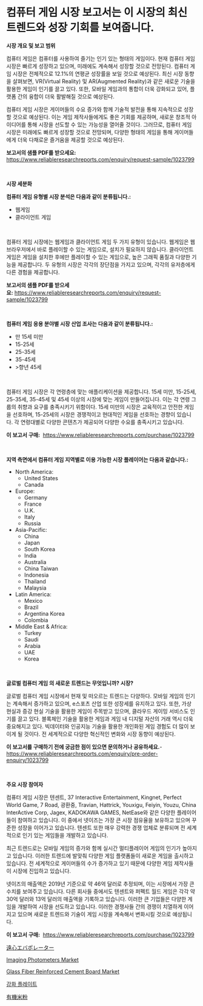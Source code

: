 <p><h1>컴퓨터 게임 시장 보고서는 이 시장의 최신 트렌드와 성장 기회를 보여줍니다.</h1></p><p><strong>시장 개요 및 보고 범위</strong></p>
<p><p>컴퓨터 게임은 컴퓨터를 사용하여 즐기는 인기 있는 형태의 게임이다. 현재 컴퓨터 게임 시장은 빠르게 성장하고 있으며, 미래에도 계속해서 성장할 것으로 전망된다. 컴퓨터 게임 시장은 전체적으로 12.1%의 연평균 성장률을 보일 것으로 예상된다. 최신 시장 동향을 살펴보면, VR(Virtual Reality) 및 AR(Augmented Reality)과 같은 새로운 기술을 활용한 게임이 인기를 끌고 있다. 또한, 모바일 게임과의 통합이 더욱 강화되고 있어, 플랫폼 간의 융합이 더욱 활발해질 것으로 예상된다. </p><p>컴퓨터 게임 시장은 게이머들의 수요 증가와 함께 기술적 발전을 통해 지속적으로 성장할 것으로 예상된다. 이는 게임 제작사들에게도 좋은 기회를 제공하며, 새로운 창조적 아이디어를 통해 시장을 선도할 수 있는 가능성을 열어줄 것이다. 그러므로, 컴퓨터 게임 시장은 미래에도 빠르게 성장할 것으로 전망되며, 다양한 형태의 게임을 통해 게이머들에게 더욱 다채로운 즐거움을 제공할 것으로 예상된다.</p></p>
<p><strong>보고서의 샘플 PDF를 받으세요:</strong> <a href="https://www.reliableresearchreports.com/enquiry/request-sample/1023799">https://www.reliableresearchreports.com/enquiry/request-sample/1023799</a></p>
<p>&nbsp;</p>
<p><strong>시장 세분화</strong></p>
<p><strong>컴퓨터 게임 유형별 시장 분석은 다음과 같이 분류됩니다.:</strong></p>
<p><ul><li>웹게임</li><li>클라이언트 게임</li></ul></p>
<p>&nbsp;</p>
<p><p>컴퓨터 게임 시장에는 웹게임과 클라이언트 게임 두 가지 유형이 있습니다. 웹게임은 웹 브라우저에서 바로 플레이할 수 있는 게임으로, 설치가 필요하지 않습니다. 클라이언트 게임은 게임을 설치한 후에만 플레이할 수 있는 게임으로, 높은 그래픽 품질과 다양한 기능을 제공합니다. 두 유형의 시장은 각각의 장단점을 가지고 있으며, 각각의 유저층에게 다른 경험을 제공합니다.</p></p>
<p><strong>보고서의 샘플 PDF를 받으세요:</strong>&nbsp;<a href="https://www.reliableresearchreports.com/enquiry/request-sample/1023799">https://www.reliableresearchreports.com/enquiry/request-sample/1023799</a></p>
<p>&nbsp;</p>
<p><strong> 컴퓨터 게임 응용 분야별 시장 산업 조사는 다음과 같이 분류됩니다.:</strong></p>
<p><ul><li>만 15세 미만</li><li>15-25세</li><li>25-35세</li><li>35-45세</li><li>>향년 45세</li></ul></p>
<p>&nbsp;</p>
<p><p>컴퓨터 게임 시장은 각 연령층에 맞는 애플리케이션을 제공합니다. 15세 미만, 15-25세, 25-35세, 35-45세 및 45세 이상의 시장에 맞는 게임이 만들어집니다. 이는 각 연령 그룹의 취향과 요구를 충족시키기 위함이다. 15세 미만의 시장은 교육적이고 안전한 게임을 선호하며, 15-25세의 시장은 경쟁적이고 현대적인 게임을 선호하는 경향이 있습니다. 각 연령대별로 다양한 콘텐츠가 제공되어 다양한 수요를 충족시키고 있습니다.</p></p>
<p><strong>이 보고서 구매:</strong>&nbsp; <a href="https://www.reliableresearchreports.com/purchase/1023799">https://www.reliableresearchreports.com/purchase/1023799</a></p>
<p>&nbsp;</p>
<p><strong>지역 측면에서 컴퓨터 게임 지역별로 이용 가능한 시장 플레이어는 다음과 같습니다.:</strong></p>
<p><ul>
    <li>
        North America:
        <ul>
            <li>United States</li>
            <li>Canada</li>
        </ul>
    </li>
    <li>
        Europe:
        <ul>
            <li>Germany</li>
            <li>France</li>
            <li>U.K.</li>
            <li>Italy</li>
            <li>Russia</li>
        </ul>
    </li>
    <li>
        Asia-Pacific:
        <ul>
            <li>China</li>
            <li>Japan</li>
            <li>South Korea</li>
            <li>India</li>
            <li>Australia</li>
            <li>China Taiwan</li>
            <li>Indonesia</li>
            <li>Thailand</li>
            <li>Malaysia</li>
        </ul>
    </li>
    <li>
        Latin America:
        <ul>
            <li>Mexico</li>
            <li>Brazil</li>
            <li>Argentina Korea</li>
            <li>Colombia</li>
        </ul>
    </li>
    <li>
        Middle East & Africa:
        <ul>
            <li>Turkey</li>
            <li>Saudi</li>
            <li>Arabia</li>
            <li>UAE</li>
            <li>Korea</li>
        </ul>
    </li>
    </ul></p>
<p>&nbsp;</p>
<p><strong>글로벌 컴퓨터 게임 의 새로운 트렌드는 무엇입니까? 시장?</strong></p>
<p><p>글로벌 컴퓨터 게임 시장에서 현재 및 떠오르는 트렌드는 다양하다. 모바일 게임의 인기는 계속해서 증가하고 있으며, e스포츠 산업 또한 성장세를 유지하고 있다. 또한, 가상 현실과 증강 현실 기술을 활용한 게임이 주목받고 있으며, 클라우드 게이밍 서비스도 인기를 끌고 있다. 블록체인 기술을 활용한 게임과 게임 내 디지털 자산의 거래 역시 더욱 중요해지고 있다. 빅데이터와 인공지능 기술을 활용한 개인화된 게임 경험도 더 많이 보이게 될 것이다. 전 세계적으로 다양한 혁신적인 변화와 시장 동향이 예상된다.</p></p>
<p><strong>이 보고서를 구매하기 전에 궁금한 점이 있으면 문의하거나 공유하세요.</strong>- <a href="https://www.reliableresearchreports.com/enquiry/pre-order-enquiry/1023799">https://www.reliableresearchreports.com/enquiry/pre-order-enquiry/1023799</a></p>
<p>&nbsp;</p>
<p><strong>주요 시장 참여자</strong></p>
<p><p>컴퓨터 게임 시장은 텐센트, 37 Interactive Entertainment, Kingnet, Perfect World Game, 7 Road, 광환중, Travian, Hattrick, Youxigu, Feiyin, Youzu, China InterActive Corp, Jagex, KADOKAWA GAMES, NetEase와 같은 다양한 플레이어들이 참여하고 있습니다. 이 중에서 넷이즈는 가장 큰 시장 점유율을 보유하고 있으며 꾸준한 성장을 이어가고 있습니다. 텐센트 또한 매우 강력한 경쟁 업체로 분류되며 전 세계적으로 인기 있는 게임들을 개발하고 있습니다. </p><p>최근 트렌드로는 모바일 게임의 증가와 함께 실시간 멀티플레이어 게임의 인기가 높아지고 있습니다. 이러한 트렌드에 발맞춰 다양한 게임 플랫폼들이 새로운 게임을 출시하고 있습니다. 전 세계적으로 게이머들의 수가 증가하고 있기 때문에 다양한 게임 제작사들이 시장에 진입하고 있습니다.</p><p>넷이즈의 매출액은 2019년 기준으로 약 46억 달러로 추정되며, 이는 시장에서 가장 큰 수치를 보여주고 있습니다. 다른 회사들 중에서도 텐센트와 퍼펙트 월드 게임은 각각 약 30억 달러와 13억 달러의 매출액을 기록하고 있습니다. 이러한 큰 기업들은 다양한 게임을 개발하여 시장을 선도하고 있습니다. 이러한 경쟁사들 간의 경쟁이 치열하게 이어지고 있으며 새로운 트렌드와 기술이 게임 시장을 계속해서 변화시킬 것으로 예상됩니다.</p></p>
<p><strong>이 보고서 구매:</strong>&nbsp;&nbsp;<a href="https://www.reliableresearchreports.com/purchase/1023799">https://www.reliableresearchreports.com/purchase/1023799</a></p>
<p><p><a href="https://github.com/zekaoe592392/Market-Research-Report-List-1/blob/main/7356839670.md">遠心エバポレーター</a></p><p><a href="https://issuu.com/reportprime-2/docs/imaging-photometers-market-size-2030.pptx">Imaging Photometers Market</a></p><p><a href="https://github.com/bmorecock/Market-Research-Report-List-2/blob/main/glass-fiber-reinforced-cement-board-market.md">Glass Fiber Reinforced Cement Board Market</a></p><p><a href="https://github.com/vs10l4sfg5c/Market-Research-Report-List-1/blob/main/9643522363.md">강화 플레이트</a></p><p><a href="https://github.com/cnnriuez22368/Market-Research-Report-List-1/blob/main/4786590671.md">有機米粉</a></p></p>
